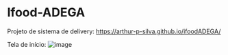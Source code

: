 # Ifood-ADEGA

Projeto de sistema de delivery: https://arthur-p-silva.github.io/ifoodADEGA/

Tela de início:
![image](https://github.com/user-attachments/assets/1e70ce8f-e20e-4181-b8c8-fbefe3adc99f)

